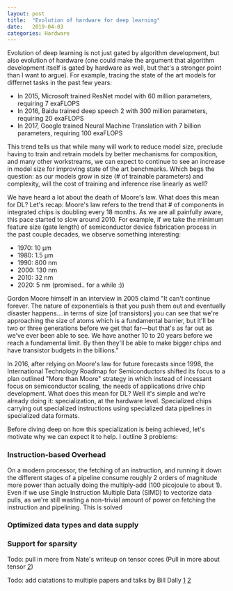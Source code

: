```yaml
---
layout: post
title:  "Evolution of hardware for deep learning"
date:   2019-04-03 
categories: Hardware
---
```


Evolution of deep learning is not just gated by algorithm development, but also evolution of hardware (one could make the argument that algorithm development itself is gated by hardware as well, but that's a stronger point than I want to argue).
For example, tracing the state of the art models for differnet tasks in the past few years: 

* In 2015, Microsoft trained ResNet model with 60 million parameters, requiring 7 exaFLOPS
* In 2016, Baidu trained deep speech 2 with 300 million parameters, requiring 20 exaFLOPS
* In 2017, Google trained Neural Machine Translation with 7 billion parameters, requiring 100 exaFLOPS

This trend tells us that while many will work to reduce model size, preclude having to train and retrain models by better mechanisms for composition, and many other workstreams, we can expect to continue to see an increase in model size for improving state of the art benchmarks.
Which begs the question: as our models grow in size (# of trainable parameters) and complexity, will the cost of training and inference rise linearly as well?

We have heard a lot about the death of Moore's law. What does this mean for DL? Let's recap: Moore's law refers to the trend that # of components in integrated chips is doubling every 18 months. 
As we are all painfully aware, this pace started to slow around 2010. For example, if we take the minimum feature size (gate length) of semiconductor device fabrication process in the past couple decades, we observe something interesting:

* 1970: 10 µm
* 1980: 1.5 µm
* 1990: 800 nm
* 2000: 130 nm
* 2010: 32 nm
* 2020: 5 nm (promised.. for a while :))

Gordon Moore himself in an interview in 2005 claimd "It can't continue forever. The nature of exponentials is that you push them out and eventually disaster happens....in terms of size [of transistors] you can see that we're approaching the size of atoms which is a fundamental barrier, but it'll be two or three generations before we get that far—but that's as far out as we've ever been able to see. We have another 10 to 20 years before we reach a fundamental limit. By then they'll be able to make bigger chips and have transistor budgets in the billions."

In 2016, after relying on Moore's law for future forecasts since 1998, the International Technology Roadmap for Semiconductors shifted its focus to a plan outlined "More than Moore" strategy in which instead of incessant focus on semiconductor scaling, the needs of applications drive chip development. 
What does this mean for DL? Well it's simple and we're already doing it: specialization, at the hardware level. Specialized chips carrying out specialized instructions using specialized data pipelines in specialized data formats.

Before diving deep on how this specialization is being achieved, let's motivate why we can expect it to help. I outline 3 problems:

### Instruction-based Overhead
On a modern processor, the fetching of an instruction, and running it down the different stages of a pipeline consume roughly 2 orders of magnitude more power than actually doing the multiply-add (100 picojoule to about 1).
Even if we use Single Instruction Multiple Data (SIMD) to vectorize data pulls, as we're still wasting a non-trivial amount of power on fetching the instruction and pipelining. 
This is solved 

### Optimized data types and data supply

### Support for sparsity

Todo: pull in more from Nate's writeup on tensor cores (Pull in more about tensor [2](https://www.anandtech.com/show/12673/titan-v-deep-learning-deep-dive/3))

Todo: add ciatations to multiple papers and talks by Bill Dally [1](http://cs231n.stanford.edu/slides/2017/cs231n_2017_lecture15.pdf) [2](https://www.youtube.com/watch?v=zDBF0xwQW-0)

